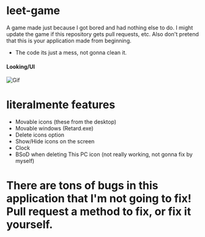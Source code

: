 # leet-game
A game made just because I got bored and had nothing else to do. I might update the game if this repository gets pull requests, etc. Also don't pretend that this is your application made from beginning.

+ The code its just a mess, not gonna clean it.

#### Looking/UI
![Gif](https://i.imgur.com/O0GIKkc.gif)

# literalmente features 
+ Movable icons (these from the desktop)
+ Movable windows (Retard.exe)
+ Delete icons option
+ Show/Hide icons on the screen
+ Clock
+ BSoD when deleting This PC icon (not really working, not gonna fix by myself)

# There are tons of bugs in this application that I'm not going to fix! Pull request a method to fix, or fix it yourself.
